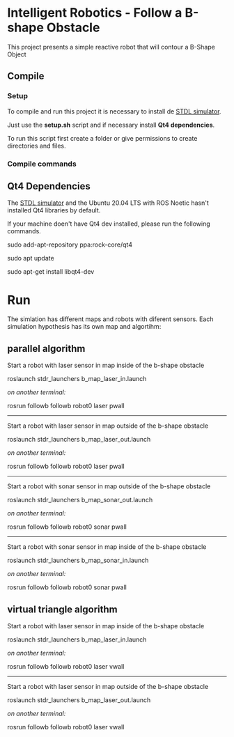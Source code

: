 # Intelligent Robotics - Follow a B-shape Obstacle

This project presents a simple reactive robot that will contour a B-Shape Object

## Compile

### Setup

To compile and run this project it is necessary to install de [STDL simulator](http://wiki.ros.org/stdr_simulator). 

Just use the **setup.sh** script and if necessary install **Qt4 dependencies**. 

To run this script first create a folder or give permissions to create directories and files.

### Compile commands



## Qt4 Dependencies

The [STDL simulator](http://wiki.ros.org/stdr_simulator) and the Ubuntu 20.04 LTS with ROS Noetic hasn't installed Qt4 libraries by default.

If your machine doen't have Qt4 dev installed, please run the following commands.

sudo add-apt-repository ppa:rock-core/qt4

sudo apt update

sudo apt-get install libqt4-dev


# Run 

The simlation has different maps and robots with diferent sensors. Each simulation hypothesis has its own map and algortihm:

## parallel algorithm

Start a robot with laser sensor in map inside of the b-shape obstacle

roslaunch stdr_launchers b_map_laser_in.launch

*on another terminal:*

rosrun followb followb robot0 laser pwall

***

Start a robot with laser sensor in map outside of the b-shape obstacle

roslaunch stdr_launchers b_map_laser_out.launch

*on another terminal:*

rosrun followb followb robot0 laser pwall

***

Start a robot with sonar sensor in map outside of the b-shape obstacle

roslaunch stdr_launchers b_map_sonar_out.launch

*on another terminal:*

rosrun followb followb robot0 sonar pwall

***

Start a robot with sonar sensor in map inside of the b-shape obstacle

roslaunch stdr_launchers b_map_sonar_in.launch

*on another terminal:*

rosrun followb followb robot0 sonar pwall



## virtual triangle algorithm

Start a robot with laser sensor in map inside of the b-shape obstacle

roslaunch stdr_launchers b_map_laser_in.launch

*on another terminal:* 

rosrun followb followb robot0 laser vwall


***

Start a robot with laser sensor in map outside of the b-shape obstacle

roslaunch stdr_launchers b_map_laser_out.launch

*on another terminal:*

rosrun followb followb robot0 laser vwall
